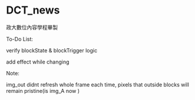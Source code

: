 # DCT_news

政大數位內容學程畢製


To-Do List:

verify blockState & blockTrigger logic

add effect while changing


Note:

img_out didnt refresh whole frame each time, pixels that outside blocks will remain pristine(is img_A now )
